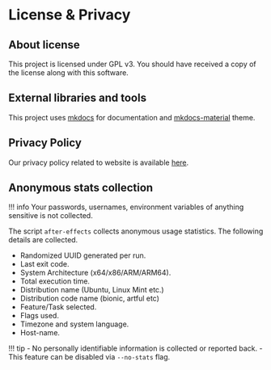 # License & Privacy

## About license

This project is licensed under GPL v3. You should have received a copy of the
license along with this software.

## External libraries and tools
This project uses [mkdocs](http://www.mkdocs.org/) for documentation and
[mkdocs-material](https://squidfunk.github.io/mkdocs-material/) theme.

## Privacy Policy
Our privacy policy related to website is available [here](https://prasadt.com/privacy-policy).

## Anonymous stats collection

!!! info
    Your passwords, usernames, environment variables of anything sensitive is not collected.

The script `after-effects` collects anonymous usage statistics. The following details are collected.

- Randomized UUID generated per run.
- Last exit code.
- System Architecture (x64/x86/ARM/ARM64).
- Total execution time.
- Distribution name (Ubuntu, Linux Mint etc.)
- Distribution code name (bionic, artful etc)
- Feature/Task selected.
- Flags used.
- Timezone and system language.
- Host-name.

!!! tip
    - No personally identifiable information is collected or reported back.
    - This feature can be disabled via `--no-stats` flag.
